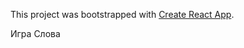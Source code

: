 This project was bootstrapped with [Create React App](https://github.com/facebookincubator/create-react-app).

Игра Слова